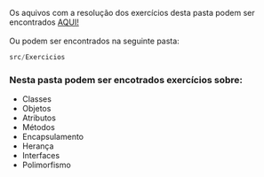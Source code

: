 Os aquivos com a resolução dos exercícios desta pasta podem ser encontrados <a href="https://github.com/fabianojunior139/Academia-Java-Atos/tree/main/Back-end/Exercicio%202%20-%20Aprofundando%20em%20POO/Exercicio2_POO_Slides/src/Exercicios">AQUI!</a>
<br><br>
Ou podem ser encontrados na seguinte pasta: 

```ts
src/Exercicios
```

### Nesta pasta podem ser encotrados exercícios sobre: 
* Classes
* Objetos
* Atributos
* Métodos
* Encapsulamento
* Herança
* Interfaces
* Polimorfismo
